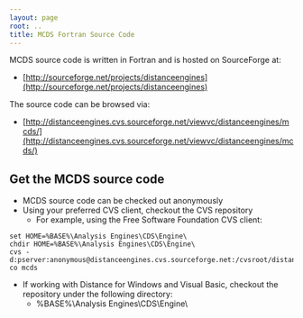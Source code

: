 ```yaml
---
layout: page
root: ..
title: MCDS Fortran Source Code
---
```


MCDS source code is written in Fortran and is hosted on SourceForge at:

* [http://sourceforge.net/projects/distanceengines](http://sourceforge.net/projects/distanceengines)

The source code can be browsed via:

* [http://distanceengines.cvs.sourceforge.net/viewvc/distanceengines/mcds/](http://distanceengines.cvs.sourceforge.net/viewvc/distanceengines/mcds/)

Get the MCDS source code
------------------------

* MCDS source code can be checked out anonymously
* Using your preferred CVS client, checkout the CVS repository
  - For example, using the Free Software Foundation CVS client:

<p/>

    set HOME=%BASE%\Analysis Engines\CDS\Engine\
    chdir HOME=%BASE%\Analysis Engines\CDS\Engine\
    cvs -d:pserver:anonymous@distanceengines.cvs.sourceforge.net:/cvsroot/distanceengines/ co mcds

* If working with Distance for Windows and Visual Basic, checkout the repository under the following directory:
  - %BASE%\Analysis Engines\CDS\Engine\
